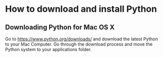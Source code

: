 # How to download and install Python
## Downloading Python for Mac OS X
Go to https://www.python.org/downloads/ and download the latest Python to your Mac Computer. Go through the download process and move the Python system to your applications folder. 
